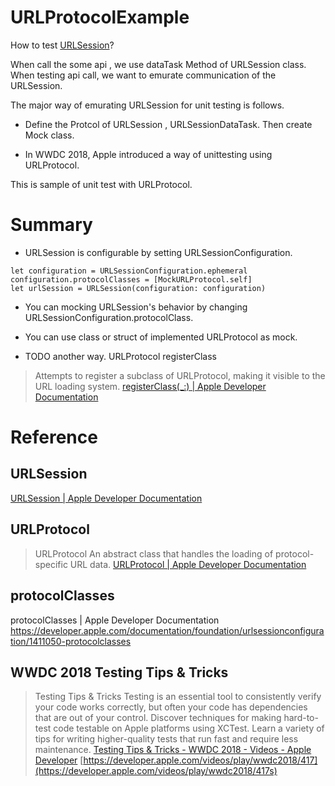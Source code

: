 # URLProtocolExample

How to test [URLSession](https://developer.apple.com/documentation/foundation/urlsession)?

When call the some api , we use dataTask Method of URLSession class.
When testing api call, we want to emurate communication of the URLSession.

The major way of emurating URLSession for unit testing is follows.

- Define the Protcol of  URLSession , URLSessionDataTask.
 Then create Mock class.

- In WWDC 2018, Apple introduced a way of unittesting using URLProtocol.

This is sample of unit test with URLProtocol.

# Summary

- URLSession is configurable by setting URLSessionConfiguration.

```
let configuration = URLSessionConfiguration.ephemeral
configuration.protocolClasses = [MockURLProtocol.self]
let urlSession = URLSession(configuration: configuration)
```

- You can mocking URLSession's behavior by changing URLSessionConfiguration.protocolClass.

- You can use class or struct of implemented URLProtocol as mock.


- TODO another way. URLProtocol registerClass

> Attempts to register a subclass of URLProtocol, making it visible to the URL loading system.
> [registerClass(_:) | Apple Developer Documentation](https://developer.apple.com/documentation/foundation/urlprotocol/1407208-registerclass)



# Reference

## URLSession

 [URLSession \| Apple Developer Documentation](https://developer.apple.com/documentation/foundation/urlsession)

## URLProtocol

> URLProtocol An abstract class that handles the loading of protocol-specific URL data.
> [URLProtocol | Apple Developer Documentation](https://developer.apple.com/documentation/foundation/urlprotocol)

## protocolClasses

protocolClasses | Apple Developer Documentation https://developer.apple.com/documentation/foundation/urlsessionconfiguration/1411050-protocolclasses

## WWDC 2018 Testing Tips & Tricks

> Testing Tips & Tricks Testing is an essential tool to consistently verify your code works correctly, but often your code has dependencies that are out of your control\. Discover techniques for making hard\-to\-test code testable on Apple platforms using XCTest\. Learn a variety of tips for writing higher\-quality tests that run fast and require less maintenance\. 
> [Testing Tips & Tricks - WWDC 2018 - Videos - Apple Developer](https://developer.apple.com/videos/play/wwdc2018/417) 
> [https://developer.apple.com/videos/play/wwdc2018/417](https://developer.apple.com/videos/play/wwdc2018/417s) 
